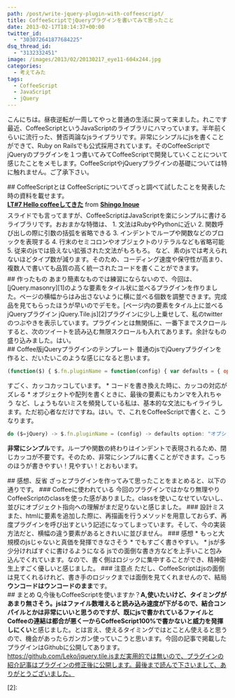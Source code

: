 ```yaml
---
path: /post/write-jquery-plugin-with-coffeescript/
title: CoffeeScriptでjQueryプラグインを書いてみて思ったこと
date: 2013-02-17T18:14:37+00:00
twitter_id:
  - "303072641877684225"
dsq_thread_id:
  - "3132332451"
image: /images/2013/02/20130217_eye11-604x244.jpg
categories:
  - 考えてみた
tags:
  - CoffeeScript
  - JavaScript
  - jQuery
---
```

<section id="intro">こんにちは。昼夜逆転が一周してやっと普通の生活に戻って来ました。れこです最近、CoffeeScriptというJavaScriptのライブラリにハマっています。半年前くらいに流行った、賛否両論なjsライブラリです。非常にシンプルにjsを書くことができて、Ruby on Railsでも公式採用されています。そのCoffeeScriptでjQueryのプラグインを１つ書いてみてCoffeeScriptで開発していくことについて感じたことをメモします。CoffeeScriptやjQueryプラグインの基礎については特に触れません。ご了承下さい。</p> </section> 

<!--more-->

<section id="learn"> ## CoffeeScriptとは CoffeeScriptについてざっと調べて試したことを発表した時の資料を載せます。 

<div style="margin-bottom:5px">
  <div style="margin-bottom:5px">
    <strong><a href="http://www.slideshare.net/L_e_k_o/lt7-hello-coffee" title="LT#7 Hello coffeeしてきた" target="_blank">LT#7 Hello coffeeしてきた</a></strong> from <strong><a href="http://www.slideshare.net/L_e_k_o" target="_blank">Shingo Inoue</a></strong>
  </div> スライドでも言ってますが、CoffeeScriptはJavaScriptを楽にシンプルに書けるライブラリです。おおまかな特徴は、 1. 文法はRubyやPythonに近い 2. 関数呼び出しの際に引数の括弧を省略できる 3. インデントでループや関数などのブロックを表現する 4. 行末のセミコロンやオブジェクトのリテラルなども省略可能 5. 従来のjsでは扱えない拡張された文法がもろもろ。 など、素のjsでは考えられないほどタイプ数が減ります。そのため、コーディング速度や保守性が高まり、複数人で書いても品質の高く統一されたコードを書くことができます。</section> <section id="demo"> ## 作ったもの あまり簡素なものでは練習にならないので、今回は、[jQuery.masonry][1]のような要素をタイル状に並べるプラグインを作りました。ページの横幅からはみ出さないように横に並べる個数を調整できます。完成品を見てもらったほうが早いのでデモを。[ページ内の要素をタイル上に並べるjQueryプラグイン jQuery.Tile.js][2]プラグインに少し上乗せして、私のtwitterのつぶやきを表示しています。プラグインとは無関係に、一番下までスクロールすると、次のツイートを読み込む無限スクロールも入れてあります。余計なもの盛り込みました。はい。</section> <section id="jquery-plugin"> ## Coffee版jQueryプラグインのテンプレート 普通のjsでjQueryプラグインを作ると、だいたいこのような感じになると思います。 

```javascript
(function($) { $.fn.pluginName = function(config) { var defaults = { option: "オプション" }; option = $.extend(defaults, config); return this.each(function() { //ここにプラグインの処理を書く }); };})(jQuery);
```

すごく、カッコカッコしています。 * コードを書き換えた時に、カッコの対応がズレる * オブジェクトや配列を書くときに、最後の要素にもカンマを入れちゃう など、しょうもないミスを頻発している私は、基本的な文法にもイライラします。ただ初心者なだけですね。はい。で、これをCoffeeScriptで書くと、こうなります。 

```javascript
do ($=jQuery) -> $.fn.pluginName = (config) -> defaults option: "オプション" option = $.extend(defaults, config) @.each -> #ここに処理を記述
```

**非常にシンプル**です。ループや関数の終わりはインデントで表現されるため、閉じカッコが不要です。そのため、非常にシンプルに書くことができます。こっちのほうが書きやすい！見やすい！とおもいます。</section> <section id="feel"> ## 感想、反省 ざっとプラグインを作ってみて思ったことをまとめると、以下の通りです。 ### Coffeeに使われている 今回のプラグインではかなり無理やりCoffeeScriptのclassを使った感がありました。classを使いこなせていないし、並びにオブジェクト指向への理解がまだ足りないと感じました。 ### 設計ミス また、htmlに要素を追加した際に、再描画を行うメソッドを用意しておらず、再度プラグインを呼び出すという記述になってしまっています。そして、今の実装方法だと、横幅の違う要素があるときれいに並びません。 ### 感想 * もっと大規模のjsじゃないと真価を発揮できなさそう * でもすごく書きやすい。 * jsが多少分ければすぐに書けるようになる jsでの面倒な書き方などを上手いこと包み込んでくれています。なので、書く側はロジックに集中することができ、精神衛生上すごく優しいと感じました。 ### 注意点 ただし、CoffeeScriptはjsの面倒は見てくれるけれど、書き手のロジックまでは面倒を見てくれませんので、結局**ウンコードはウンコードのまま**です。</section> <section id="finaly"> ## まとめ Q,今後もCoffeeScriptを使いますか？**A,使いたいけど、タイミングがあまり無さそう。**jsはファイル数増えると読み込み速度が下がるので、結合コンパイルとかは非常にいいと思うのですが、既にjsで書かれているファイルとCoffeeの連結は都合が悪く**一からCoffeeScript100%で書かないと威力を発揮しにくい**と感じました。とは言え、使えるタイミングではとことん使えると思うので、機会があったらガンガン使っていこうと思います。今回の記事で掲載したプラグインはGithubに公開してあります。https://github.com/Leko/jquery.tile.jsまだ実用的では無いので、プラグインの紹介記事はプラグインの修正後に公開します。最後まで読んで下さいまして、ありがとうございました。</section> 
  
  <p>
    [2]:
  </p>
  
  <div style="font-size:0px;height:0px;line-height:0px;margin:0;padding:0;clear:both">
  </div>